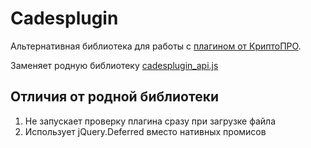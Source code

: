 # Cadesplugin

Альтернативная библиотека для работы с [плагином от КриптоПРО](https://www.cryptopro.ru/sites/default/files/products/cades/demopage/main.html).

Заменяет родную библиотеку [cadesplugin_api.js](http://www.cryptopro.ru/sites/default/files/products/cades/cadesplugin_api.js)

Отличия от родной библиотеки
--------------------------------------

1. Не запускает проверку плагина сразу при загрузке файла
2. Использует jQuery.Deferred вместо нативных промисов
